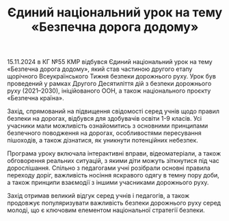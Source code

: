 ﻿---
title: Єдиний національний урок на тему «Безпечна дорога додому»
---

15.11.2024 в КГ №55 КМР відбувся Єдиний національний урок на тему «Безпечна дорога додому», який став частиною другого етапу щорічного Всеукраїнського Тижня безпеки дорожнього руху. Урок був проведений у рамках Другого Десятиліття дій з безпеки дорожнього руху (2021–2030), ініційованого ООН, а також національного проєкту «Безпечна країна».

Захід, спрямований на підвищення свідомості серед учнів щодо правил безпеки на дорогах, відбувся для здобувачів освіти 1-9 класів. Усі учасники мали можливість ознайомитись з основними принципами безпечного поводження на дорогах, особливостями пересування пішоходів, а також дізнатися, як уникнути потенційних небезпек.

Програма уроку включала інтерактивні вправи, відеоматеріали, а також обговорення реальних ситуацій, з якими діти можуть зіткнутися під час дорослішання. Спільно з педагогами учні розібрали основні правила переходу доріг, важливість носіння яскравого одягу в темну пору доби, а також принципи взаємодії з іншими учасниками дорожнього руху.

Захід отримав великий відгук серед учнів і педагогів, а також продовжує популяризувати важливість безпеки дорожнього руху серед молоді, що є ключовим елементом національної стратегії безпеки.

<slideshow />

